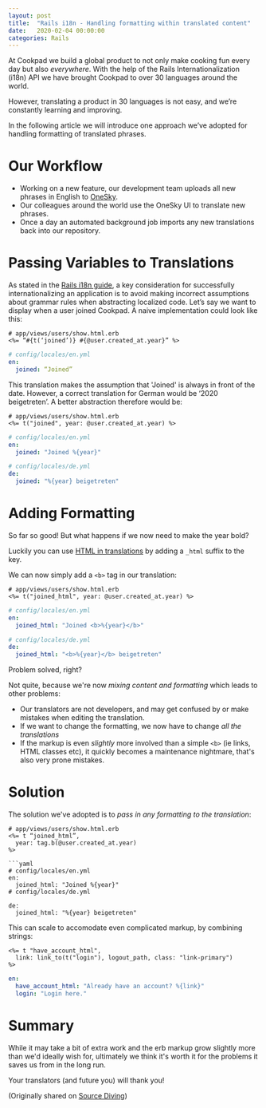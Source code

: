 ```yaml
---
layout: post
title:  "Rails i18n - Handling formatting within translated content"
date:   2020-02-04 00:00:00
categories: Rails
---
```

At Cookpad we build a global product to not only make cooking fun every day but also *everywhere*.
With the help of the Rails Internationalization (i18n) API we have brought Cookpad to over 30 languages around the world.

However, translating a product in 30 languages is not easy, and we’re constantly learning and improving.

In the following article we will introduce one approach we’ve adopted for handling formatting of translated phrases.

# Our Workflow
- Working on a new feature, our development team uploads all new phrases in English to [OneSky](https://www.oneskyapp.com/).
- Our colleagues around the world use the OneSky UI to translate new phrases.
- Once a day an automated background job imports any new translations back into our repository.

# Passing Variables to Translations
As stated in the [Rails i18n guide](https://guides.rubyonrails.org/i18n.html#passing-variables-to-translations), a key consideration for successfully internationalizing an application is to avoid making incorrect assumptions about grammar rules when abstracting localized code. 
Let’s say we want to display when a user joined Cookpad.
A naive implementation could look like this:

```erb
# app/views/users/show.html.erb
<%= “#{t(‘joined’)} #{@user.created_at.year}” %>
```

```yaml
# config/locales/en.yml
en: 
  joined: “Joined”
```

This translation makes the assumption that 'Joined' is always in front of the date. 
However, a correct translation for German would be ‘2020 beigetreten’. 
A better abstraction therefore would be:

```erb
# app/views/users/show.html.erb
<%= t("joined", year: @user.created_at.year) %>
```

```yaml
# config/locales/en.yml
en:  
  joined: "Joined %{year}"

# config/locales/de.yml
de:  
  joined: "%{year} beigetreten"
```

# Adding Formatting

So far so good!
But what happens if we now need to make the year bold?

Luckily you can use [HTML in translations](https://guides.rubyonrails.org/i18n.html#using-safe-html-translations) by adding a `_html` suffix to the key.

We can now simply add a `<b>` tag in our translation:

```erb
# app/views/users/show.html.erb
<%= t("joined_html", year: @user.created_at.year) %>
```

```yaml
# config/locales/en.yml
en:  
  joined_html: "Joined <b>%{year}</b>"

# config/locales/de.yml
de:  
  joined_html: "<b>%{year}</b> beigetreten"
```

Problem solved, right?

Not quite, because we're now _mixing content and formatting_ which leads to other problems:

- Our translators are not developers, and may get confused by or make
  mistakes when editing the translation.
- If we want to change the formatting, we now have to change _all the
  translations_
- If the markup is even _slightly_ more involved than a simple `<b>` (ie
  links, HTML classes etc), it quickly becomes a maintenance nightmare, that's also very prone mistakes.

# Solution
The solution we've adopted is to _pass in any formatting to the translation_:

```erb
# app/views/users/show.html.erb
<%= t “joined_html”,
  year: tag.b(@user.created_at.year)
%>

```yaml
# config/locales/en.yml
en:  
  joined_html: "Joined %{year}"
# config/locales/de.yml

de:  
  joined_html: "%{year} beigetreten"
```

This can scale to accomodate even complicated markup, by combining
strings:


```erb
<%= t "have_account_html",
  link: link_to(t("login"), logout_path, class: "link-primary")
%>
```

```yaml
en:
  have_account_html: "Already have an account? %{link}"
  login: "Login here."
```

# Summary

While it may take a bit of extra work and the erb markup grow slightly more than we'd ideally wish for,
ultimately we think it's worth it for the problems it saves us from in the long run.

Your translators (and future you) will thank you!


(Originally shared on [Source Diving](https://sourcediving.com/rails-i18n-handling-formatting-within-translated-content-e45f4d6cf63d))